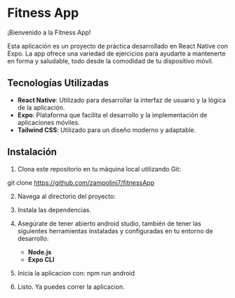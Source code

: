 # Fitness App

¡Bienvenido a la Fitness App!

Esta aplicación es un proyecto de práctica desarrollado en React Native con Expo. La app ofrece una variedad de ejercicios para ayudarte a mantenerte en forma y saludable, todo desde la comodidad de tu dispositivo móvil.

## Tecnologías Utilizadas

- **React Native**: Utilizado para desarrollar la interfaz de usuario y la lógica de la aplicación.
- **Expo**: Plataforma que facilita el desarrollo y la implementación de aplicaciones móviles.
- **Tailwind CSS**: Utilizado para un diseño moderno y adaptable.

## Instalación

1. Clona este repositorio en tu máquina local utilizando Git:

  git clone https://github.com/zampolini7/fitnessApp

2. Navega al directorio del proyecto:

3. Instala las dependencias.

4. Asegúrate de tener abierto android studio, también de tener las siguientes herramientas instaladas y configuradas en tu entorno de desarrollo:

   - **Node.js**
   - **Expo CLI**
  
5. Inicia la aplicacion con:
     npm run android

6. Listo. Ya puedes correr la aplicacion.
